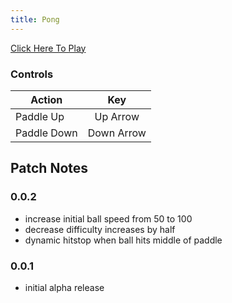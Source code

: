 ```yaml
---
title: Pong
---
```


[Click Here To Play](https://tkshehan.github.io/pong/pong.html)

### Controls

| Action | Key |
| -------------|:-------------:|
| Paddle Up  | Up Arrow |
| Paddle Down | Down Arrow |

## Patch Notes

### 0.0.2
- increase initial ball speed from 50 to 100
- decrease difficulty increases by half
- dynamic hitstop when ball hits middle of paddle

### 0.0.1
- initial alpha release
